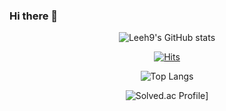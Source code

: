 ### Hi there 👋

<div align=center>
  
![Leeh9's GitHub stats](https://github-readme-stats.vercel.app/api?username=K-Junyyy&show_icons=true&theme=dracula)
  
[![Hits](https://hits.seeyoufarm.com/api/count/incr/badge.svg?url=https%3A%2F%2Fgithub.com%2FLeeh9%2F&count_bg=%2379C83D&title_bg=%23555555&icon=&icon_color=%23E7E7E7&title=hits&edge_flat=false)](https://hits.seeyoufarm.com)
  
![Top Langs](https://github-readme-stats.vercel.app/api/top-langs/?username=Leeh9&layout=compact&theme=dracula)

![Solved.ac Profile](http://mazassumnida.wtf/api/generate_badge?boj=gusrnss)]
  
</div>
